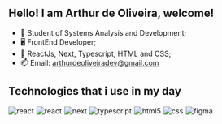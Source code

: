 ## Hello! I am Arthur de Oliveira, welcome!

- 🔭 Student of Systems Analysis and Development;
- 🖥️ FrontEnd Developer;
- 🌱 ReactJs, Next, Typescript, HTML and CSS;
- 📫 Email: arthurdeoliveiradev@gmail.com 

## Technologies that i use in my day

<div style="display: flex; gap: 5px; flex-wrap: wrap;">
  <img style="margin-bottom: 5px;" align="center" alt="react" src="https://img.shields.io/badge/React-20232A?style=for-the-badge&logo=react&logoColor=61DAFB" />
  <img style="margin-bottom: 5px;" align="center" alt="react" src="https://img.shields.io/badge/node.js-6DA55F?style=for-the-badge&logo=node.js&logoColor=white" />
  <img style="margin-bottom: 5px;" align="center" alt="next" src="https://img.shields.io/badge/Next-black?style=for-the-badge&logo=next.js&logoColor=white" />
  <img style="margin-bottom: 5px;" align="center" alt="typescript" src="https://img.shields.io/badge/TypeScript-007ACC?style=for-the-badge&logo=typescript&logoColor=white" />
  <img style="margin-bottom: 5px;" align="center" alt="html5" src="https://img.shields.io/badge/HTML5-E34F26?style=for-the-badge&logo=html5&logoColor=white" />
  <img style="margin-bottom: 5px;" align="center" alt="css" src="https://img.shields.io/badge/CSS3-1572B6?style=for-the-badge&logo=css3&logoColor=white" />
  <img style="margin-bottom: 5px;" align="center" alt="figma" src="https://img.shields.io/badge/Figma-F24E1E?style=for-the-badge&logo=figma&logoColor=white" />
</div>



